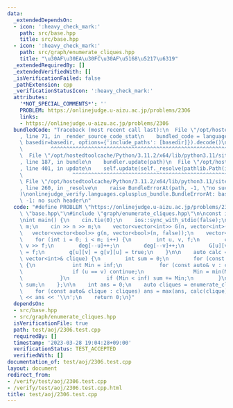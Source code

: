 ```yaml
---
data:
  _extendedDependsOn:
  - icon: ':heavy_check_mark:'
    path: src/base.hpp
    title: src/base.hpp
  - icon: ':heavy_check_mark:'
    path: src/graph/enumerate_cliques.hpp
    title: "\u30AF\u30EA\u30FC\u30AF\u5168\u5217\u6319"
  _extendedRequiredBy: []
  _extendedVerifiedWith: []
  _isVerificationFailed: false
  _pathExtension: cpp
  _verificationStatusIcon: ':heavy_check_mark:'
  attributes:
    '*NOT_SPECIAL_COMMENTS*': ''
    PROBLEM: https://onlinejudge.u-aizu.ac.jp/problems/2306
    links:
    - https://onlinejudge.u-aizu.ac.jp/problems/2306
  bundledCode: "Traceback (most recent call last):\n  File \"/opt/hostedtoolcache/Python/3.11.2/x64/lib/python3.11/site-packages/onlinejudge_verify/documentation/build.py\"\
    , line 71, in _render_source_code_stat\n    bundled_code = language.bundle(stat.path,\
    \ basedir=basedir, options={'include_paths': [basedir]}).decode()\n          \
    \         ^^^^^^^^^^^^^^^^^^^^^^^^^^^^^^^^^^^^^^^^^^^^^^^^^^^^^^^^^^^^^^^^^^^^^^^^^^^^^^^^^\n\
    \  File \"/opt/hostedtoolcache/Python/3.11.2/x64/lib/python3.11/site-packages/onlinejudge_verify/languages/cplusplus.py\"\
    , line 187, in bundle\n    bundler.update(path)\n  File \"/opt/hostedtoolcache/Python/3.11.2/x64/lib/python3.11/site-packages/onlinejudge_verify/languages/cplusplus_bundle.py\"\
    , line 401, in update\n    self.update(self._resolve(pathlib.Path(included), included_from=path))\n\
    \                ^^^^^^^^^^^^^^^^^^^^^^^^^^^^^^^^^^^^^^^^^^^^^^^^^^^^^^^^^\n \
    \ File \"/opt/hostedtoolcache/Python/3.11.2/x64/lib/python3.11/site-packages/onlinejudge_verify/languages/cplusplus_bundle.py\"\
    , line 260, in _resolve\n    raise BundleErrorAt(path, -1, \"no such header\"\
    )\nonlinejudge_verify.languages.cplusplus_bundle.BundleErrorAt: base.hpp: line\
    \ -1: no such header\n"
  code: "#define PROBLEM \"https://onlinejudge.u-aizu.ac.jp/problems/2306\"\n\n#include\
    \ \"base.hpp\"\n#include \"graph/enumerate_cliques.hpp\"\n\nconst int inf = 1e9;\n\
    \nint main() {\n    cin.tie(0);\n    ios::sync_with_stdio(false);\n    int n,\
    \ m;\n    cin >> n >> m;\n    vector<vector<int>> G(n, vector<int>(n, 0));\n \
    \   vector<vector<bool>> g(n, vector<bool>(n, false));\n    vector<int> deg(n);\n\
    \    for (int i = 0; i < m; i++) {\n        int u, v, f;\n        cin >> u >>\
    \ v >> f;\n        deg[--u]++;\n        deg[--v]++;\n        G[u][v] = G[v][u]\
    \ = f;\n        g[u][v] = g[v][u] = true;\n    }\n\n    auto calc = [&](const\
    \ vector<int>& clique) {\n        int sum = 0;\n        for (const auto& u : clique)\
    \ {\n            int Min = inf;\n            for (const auto& v : clique) {\n\
    \                if (u == v) continue;\n                Min = min(Min, G[u][v]);\n\
    \            }\n            if (Min < inf) sum += Min;\n        }\n        return\
    \ sum;\n    };\n\n    int ans = 0;\n    auto cliques = enumerate_cliques(g);\n\
    \    for (const auto& clique : cliques) ans = max(ans, calc(clique));\n    cout\
    \ << ans << '\\n';\n    return 0;\n}"
  dependsOn:
  - src/base.hpp
  - src/graph/enumerate_cliques.hpp
  isVerificationFile: true
  path: test/aoj/2306.test.cpp
  requiredBy: []
  timestamp: '2023-03-28 19:04:28+09:00'
  verificationStatus: TEST_ACCEPTED
  verifiedWith: []
documentation_of: test/aoj/2306.test.cpp
layout: document
redirect_from:
- /verify/test/aoj/2306.test.cpp
- /verify/test/aoj/2306.test.cpp.html
title: test/aoj/2306.test.cpp
---
```

